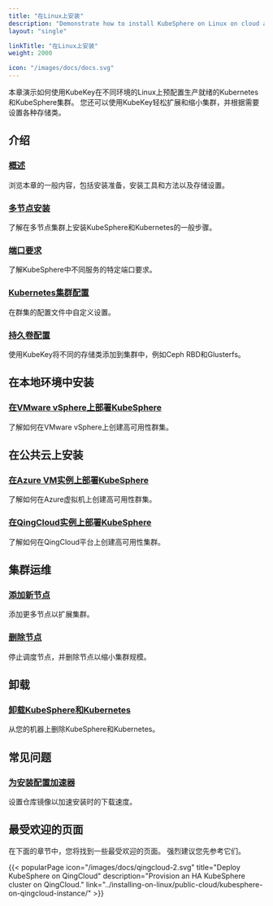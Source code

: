 ```yaml
---
title: "在Linux上安装"
description: "Demonstrate how to install KubeSphere on Linux on cloud and in on-premises environments."
layout: "single"

linkTitle: "在Linux上安装"
weight: 2000

icon: "/images/docs/docs.svg"
---
```


本章演示如何使用KubeKey在不同环境的Linux上预配置生产就绪的Kubernetes和KubeSphere集群。 您还可以使用KubeKey轻松扩展和缩小集群，并根据需要设置各种存储类。

## 介绍

### [概述](../installing-on-linux/introduction/intro/)

浏览本章的一般内容，包括安装准备，安装工具和方法以及存储设置。

### [多节点安装](../installing-on-linux/introduction/multioverview/)

了解在多节点集群上安装KubeSphere和Kubernetes的一般步骤。

### [端口要求](../installing-on-linux/introduction/port-firewall/)

了解KubeSphere中不同服务的特定端口要求。

### [Kubernetes集群配置](../installing-on-linux/introduction/vars/)

在群集的配置文件中自定义设置。

### [持久卷配置](../installing-on-linux/introduction/storage-configuration/)

使用KubeKey将不同的存储类添加到集群中，例如Ceph RBD和Glusterfs。

## 在本地环境中安装

### [在VMware vSphere上部署KubeSphere](../installing-on-linux/on-premises/install-kubesphere-on-vmware-vsphere/)

了解如何在VMware vSphere上创建高可用性群集。

## 在公共云上安装

### [在Azure VM实例上部署KubeSphere](../installing-on-linux/public-cloud/install-ks-on-azure-vms/)

了解如何在Azure虚拟机上创建高可用性群集。

### [在QingCloud实例上部署KubeSphere](../installing-on-linux/public-cloud/kubesphere-on-qingcloud-instance/)

了解如何在QingCloud平台上创建高可用性集群。

## 集群运维

### [添加新节点](../installing-on-linux/cluster-operation/add-new-nodes/)

添加更多节点以扩展集群。

### [删除节点](../installing-on-linux/cluster-operation/remove-nodes/)

停止调度节点，并删除节点以缩小集群规模。

## 卸载

### [卸载KubeSphere和Kubernetes](../installing-on-linux/uninstalling/uninstalling-kubesphere-and-kubernetes/)

从您的机器上删除KubeSphere和Kubernetes。

## 常见问题

### [为安装配置加速器](../installing-on-linux/faq/configure-booster/)

设置仓库镜像以加速安装时的下载速度。

## 最受欢迎的页面

在下面的章节中，您将找到一些最受欢迎的页面。 强烈建议您先参考它们。

{{< popularPage icon="/images/docs/qingcloud-2.svg" title="Deploy KubeSphere on QingCloud" description="Provision an HA KubeSphere cluster on QingCloud." link="../installing-on-linux/public-cloud/kubesphere-on-qingcloud-instance/" >}}
